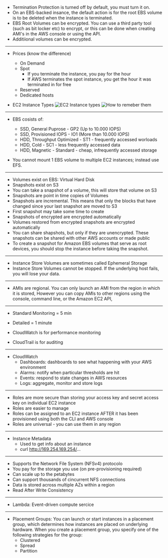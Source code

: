 - Termination Protection is turned off by default, you must turn it on.
- On an EBS-backed insance, the default action is for the root EBS volume is to be deleted when the instance is terminated.
- EBS Root Volumes can be encrypted. You can use a third party tool (such as bit locker etc) to encrypt, or this can be done when creating AMI's in the AWS console or using the API.
- Additiional volumes can be encrypted.

---

- Prices (know the difference)
  - On Demand
  - Spot
    - If you terminate the instance, you pay for the hour
    - If AWS terminates the spot instance, you get the hour it was terminated in for free
  - Reserved
  - Dedicated hosts
  
- EC2 Instance Types
![EC2 Instance types](https://i.imgur.com/3TYXJ0p.png)
![How to remeber them](https://i.imgur.com/xb9qkPj.png)

---

- EBS cosists of:
  - SSD, General Puprose - GP2 (Up to 10.000 IOPS)
  - SSD, Provisioned IOPS - IO1 (More than 10.000 IOPS)
  - HDD, Throughput Optimized - ST1 - frequently accessed worloads
  - HDD, Cold - SC1 - less frequently accessed data
  - HDD, Magnetic - Standard - cheap, infrequently accessed storage
  
- You cannot mount 1 EBS volume to multiple EC2 instances; instead use EFS.

---

- Volumes exist on EBS: Virtual Hard Disk
- Snapshots exist on S3
- You can take a snapshot of a volume, this will store that volume on S3
- Snapshots are point in time copies of Volumes
- Snapshots are incremental. This means that only the blocks that have changed since your last snapshot are moved to S3
- First snapshot may take some time to create
- Snapshots of encrypted are encrypted automatically
- Volumes restored from encrypted snapshots are encrypted automatically
- You can share shapshots, but only if they are unencrypted. These snapshots can be shared with other AWS accounts or made public
- To create a snapshot for Amazon EBS volumes that serve as root devices, you should stop the instance before taking the snapshot.

---

- Instance Store Volumes are sometimes called Ephemeral Storage
- Instance Store Volumes cannot be stopped. If the underlying host fails, you will lose your data.

---

- AMIs are regional. You can only launch an AMI from the region in which it is stored, However you can copy AMIs to other regions using the console, command line, or the Amazon EC2 API,

---

- Standard Monitoring = 5 min
- Detailed = 1 minute

- CloudWatch is for performance monitoring
- CloudTrail is for auditing

---

- CloudWatch
  - Dashboards: dashboards to see what happening with your AWS environment
  - Alarms: notify when particular thresholds are hit
  - Events: respond to state changes in AWS resources
  - Logs: aggregate, monitor and store logs
  
---

- Roles are more secure than storing your access key and secret access key on individual EC2 instance
- Roles are easier to manage
- Roles can be assigned to an EC2 instance AFTER it has been provisioned using both the CLI and AWS console
- Roles are universal - you can use them in any region

---

- Instance Metadata 
  - Used to get info about an instance
  - curl http://169.254.169.254/...
  
---

- Supports the Network File System (NFSv4) protocolo
- You pay for the storage you use (on pre-provisioning required)
- Can scale up to the petabytes
- Can support thousands of cincurrent NFS connections
- Data is stored across multiple AZs within a region
- Read After Write Consistency

---

- Lambda: Event-driven compute sercice

---

- Placement Groups: You can launch or start instances in a placement group, which determines how instances are placed on underlying hardware. When you create a placement group, you specify one of the following strategies for the group:
  - Clustered 
  - Spread
  - Partition
